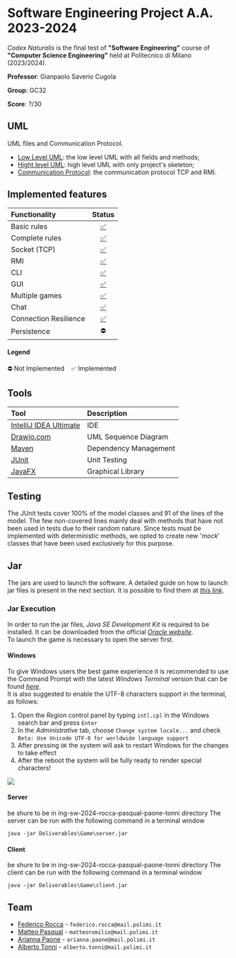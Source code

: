 # Software Engineering Project A.A. 2023-2024

<!--img src="github.jpg" width=300 px align="right" /-->

_Codex_ _Naturalis_ is the final test of **"Software Engineering"** course of **"Computer Science Engineering"** held at Politecnico di Milano (2023/2024).

**Professor**: Gianpaolo Saverio Cugola

**Group**: GC32

**Score**: ?/30


## UML
UML files and Communication Protocol.

- [Low Level UML](https://github.com/federock02/ing-sw-2024-rocca-pasqual-paone-tonni/blob/master/Derivables/UML/UML_basso_livello_final.pdf): the low level UML with all fields and methods; 
- [Hight level UML](https://github.com/federock02/ing-sw-2024-rocca-pasqual-paone-tonni/blob/master/Derivables/UML/UML_alto_livello_final.pdf): high level UML with only project's skeleton;
- [Communication Protocol](https://github.com/federock02/ing-sw-2024-rocca-pasqual-paone-tonni/blob/master/Derivables/UML/protocollo_di_rete.pdf): the communication protocol TCP and RMI.


## Implemented features
| Functionality      |           Status            |
|:-------------------|:---------------------------:|
| Basic rules        |            [✅]()          |
| Complete rules     |            [✅]()          |
| Socket (TCP)       |            [✅]()          |
| RMI                |            [✅]()          |
| CLI                |            [✅]()          |
| GUI                |            [✅]()          | 
| Multiple games     |            [✅]()          |
| Chat               |            [✅]()          |
| Connection Resilience    |            [✅]()          |
| Persistence        |             ⛔             |

#### Legend
⛔ Not Implemented &nbsp;&nbsp; ✅ Implemented

## Tools
| Tool                                                     | Description           |
|:---------------------------------------------------------|:----------------------|
| [IntelliJ IDEA Ultimate](https://www.jetbrains.com/idea) | IDE                   |
| [Drawio.com](https://www.drawio.com/)                    | UML Sequence Diagram  |
| [Maven](https://maven.apache.org)                        | Dependency Management |
| [JUnit](https://junit.org/junit5)                        | Unit Testing          |
| [JavaFX](https://openjfx.io)                             | Graphical Library     |

## Testing
The JUnit tests cover 100% of the model classes and 91 of the lines of the model. The few non-covered lines mainly deal with methods that have not been used in tests due to their random nature. Since tests must be implemented with deterministic methods, we opted to create new '_mock_' classes that have been used exclusively for this purpose.

## Jar
The jars are used to launch the software. A detailed guide on how to launch jar files is present in the next section. It is possible to find them at [_this link_]().

### Jar Execution
In order to run the jar files, _Java SE Development Kit_ is required to be installed. It can be downloaded from the official [_Oracle website_](https://www.oracle.com/java/technologies/downloads).\
To launch the game is necessary to open the server first.

#### Windows
To give Windows users the best game experience it is recommended to use the Command Prompt with the latest _Windows Terminal_ version that can be found [_here_](https://apps.microsoft.com/store/detail/windows-terminal/9N0DX20HK701).\
It is also suggested to enable the UTF-8 characters support in the terminal, as follows:
1. Open the _Region_ control panel by typing `intl.cpl` in the Windows search bar and press `Enter`
2. In the _Administrative_ tab, choose `Change system locale...` and check `Beta: Use Unicode UTF-8 for worldwide language support`
3. After pressing `OK` the system will ask to restart Windows for the changes to take effect
4. After the reboot the system will be fully ready to render special characters!
<img src="github/assets/UTF-8_tutorial.jpg" />

#### Server
be shure to be in ing-sw-2024-rocca-pasqual-paone-tonni directory
The server can be run with the following command in a terminal window
 ```
java -jar Deliverables\Game\server.jar
 ```

#### Client
be shure to be in ing-sw-2024-rocca-pasqual-paone-tonni directory
The client can be run with the following command in a terminal window
 ```
java -jar Deliverables\Game\client.jar
 ```

## Team
- [Federico Rocca](https://github.com/federock02) - `federico.rocca@mail.polimi.it`
- [Matteo Pasqual](https://github.com/matteopasqual02) - `matteoromilio@mail.polimi.it`
- [Arianna Paone](https://github.com/AriannaPaone) - `arianna.paone@mail.polimi.it`
- [Alberto Tonni](https://github.com/ALBERTO0527) - `alberto.tonni@mail.polimi.it`
